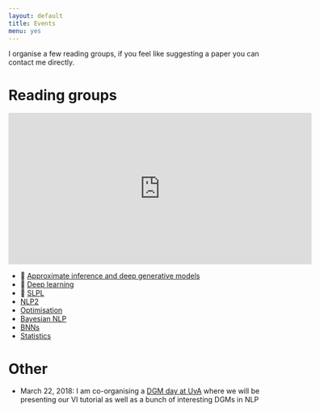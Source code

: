```yaml
---
layout: default
title: Events
menu: yes
---
```


I organise a few reading groups, if you feel like suggesting a paper you can contact me directly.


# Reading groups

<iframe src="https://calendar.google.com/calendar/embed?showTitle=0&amp;height=300&amp;wkst=1&amp;bgcolor=%23FFFFFF&amp;src=4qveld4kb4i5sa9t3ev55bmk10%40group.calendar.google.com&amp;color=%23BE6D00&amp;src=d5etdgvg97ajfnbetjebkmbdis%40group.calendar.google.com&amp;color=%235F6B02&amp;src=oa6cmu8nbg8iet2j07d9tobs1c%40group.calendar.google.com&amp;color=%23711616&amp;src=iuesktj5bg3jmil7kjjtpplju4%40group.calendar.google.com&amp;color=%23182C57&amp;ctz=Europe%2FAmsterdam" style="border-width:0" width="600" height="300" frameborder="0" scrolling="no"></iframe>

[comment]: <> (http://apps.timwhitlock.info/emoji/tables/unicode)
[comment]: <> (&#x1F4D4; or D2, D3for Bayesian NLP)

* &#x1F4D5; [Approximate inference and deep generative models](pages/inference)
* &#x1F4D7; [Deep learning](pages/deeplearning)
* &#x1F4D8; [SLPL](pages/slpl)
* [NLP2](pages/NLP2)
* [Optimisation](pages/opt)
* [Bayesian NLP](pages/bayesiannlp)
* [BNNs](pages/bnn)
* [Statistics](pages/stat)


# Other

* March 22, 2018: I am co-organising a [DGM day at UvA](//uva-slpl.github.io/dgmday) where we will be presenting our VI tutorial as well as a bunch of interesting DGMs in NLP
